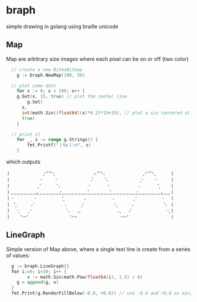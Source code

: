 # braph

simple drawing in golang using braille unicode 

## Map

Map are arbitrary size images where each pixel can be on or off (two color)

```go
  // create a new BitmaBitmap
	g := braph.NewMap(100, 30)

  // plot some dots
	for x := 0; x < 100; x++ {
    g.Set(x, 15, true) // plot the center line
		g.Set(
      x,
      int(math.Sin((float64)(x)*0.2)*15+15), // plot a sin centered at 15
      true)
	}

  // print it
	for _, s := range g.Strings() {
		fmt.Printf("⼁%s⼁\n", s)
	}
```

which outputs

```
⼁⠀⠀⠀⠀⠀⠀⠀⠀⠀⠀⡐⠉⠉⢂⠀⠀⠀⠀⠀⠀⠀⠀⠀⠀⠀⠀⠔⠉⠑⠄⠀⠀⠀⠀⠀⠀⠀⠀⠀⠀⠀⢀⠊⠉⠑⡀⠀⠀⠀⠀⼁
⼁⠀⠀⠀⠀⠀⠀⠀⠀⠀⠐⠀⠀⠀⠀⠂⠀⠀⠀⠀⠀⠀⠀⠀⠀⠀⠌⠀⠀⠀⠈⠄⠀⠀⠀⠀⠀⠀⠀⠀⠀⢀⠂⠀⠀⠀⠐⠀⠀⠀⠀⼁
⼁⠀⠀⠀⠀⠀⠀⠀⠀⢀⠁⠀⠀⠀⠀⠈⠄⠀⠀⠀⠀⠀⠀⠀⠀⠐⠀⠀⠀⠀⠀⠐⠀⠀⠀⠀⠀⠀⠀⠀⠀⠄⠀⠀⠀⠀⠀⢁⠀⠀⠀⼁
⼁⣀⣀⣀⣀⣀⣀⣀⣀⣄⣀⣀⣀⣀⣀⣀⣐⣀⣀⣀⣀⣀⣀⣀⣀⣁⣀⣀⣀⣀⣀⣀⣁⣀⣀⣀⣀⣀⣀⣀⣐⣀⣀⣀⣀⣀⣀⣀⣄⣀⣀⼁
⼁⠐⠀⠀⠀⠀⠀⠀⠐⠀⠀⠀⠀⠀⠀⠀⠀⢁⠀⠀⠀⠀⠀⠀⠄⠀⠀⠀⠀⠀⠀⠀⠀⠄⠀⠀⠀⠀⠀⢀⠁⠀⠀⠀⠀⠀⠀⠀⠐⠀⠀⼁
⼁⠀⢁⠀⠀⠀⠀⠠⠁⠀⠀⠀⠀⠀⠀⠀⠀⠀⠄⠀⠀⠀⠀⡐⠀⠀⠀⠀⠀⠀⠀⠀⠀⠐⡀⠀⠀⠀⠀⠄⠀⠀⠀⠀⠀⠀⠀⠀⠀⠡⠀⼁
⼁⠀⠀⢂⠀⠀⢀⠂⠀⠀⠀⠀⠀⠀⠀⠀⠀⠀⠈⠄⠀⠀⡠⠀⠀⠀⠀⠀⠀⠀⠀⠀⠀⠀⠠⡀⠀⠀⠌⠀⠀⠀⠀⠀⠀⠀⠀⠀⠀⠀⢂⼁
⼁⠀⠀⠀⠑⠒⠁⠀⠀⠀⠀⠀⠀⠀⠀⠀⠀⠀⠀⠈⠒⠒⠀⠀⠀⠀⠀⠀⠀⠀⠀⠀⠀⠀⠀⠐⠒⠊⠀⠀⠀⠀⠀⠀⠀⠀⠀⠀⠀⠀⠀⼁
```

## LineGraph

Simple version of Map above, where a single text line is create from a series of values:

```go
  g := braph.LineGraph{}
  for i:=0; i<30; i++ {
		v := math.Sin(math.Pow(float64(i), 1.5) / 8)
    g = append(g, v)
  }
  fmt.Print(g.RenderFillBelow(-0.8, +0.8)) // use -0.8 and +0.8 as min/max
```
